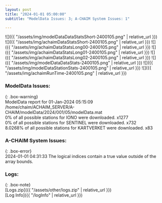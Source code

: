 ```yaml
---
layout: post
title: "2024-01-01 05:00:00"
subtitle: "ModelData Issues: 3; A-CHAIM System Issues: 1"

---
```


![]({{ "/assets/img/modelDataDataStatsShort-2400105.png" | relative_url }})
![]({{ "/assets/img/achaimDataStatsShort-2400105.png" | relative_url }})
![]({{ "/assets/img/achaimDataStatsLong00-2400105.png" | relative_url }})
![]({{ "/assets/img/achaimDataStatsLong01-2400105.png" | relative_url }})
![]({{ "/assets/img/achaimDataStatsLong02-2400105.png" | relative_url }})
![]({{ "/assets/img/modelDataDataStats-2400105.png" | relative_url }})
![]({{ "/assets/img/modelDataStationStats-2400105.png" | relative_url }})
![]({{ "/assets/img/achaimRunTime-2400105.png" | relative_url }})


### ModelData Issues:  
  
{: .box-warning}  
 ModelData report for 01-Jan-2024 05:15:09   
 /home/chaim/ACHAIM_SERVER/A-CHAIM/modelData/2024/001/05/modelData.mat   
 0% of all possible stations for IONO were downloaded. x1277   
 0% of all possible stations for SENTINEL were downloaded. x732   
 8.0268% of all possible stations for KARTVERKET were downloaded. x83   
  
### A-CHAIM System Issues:  
  
{: .box-error}  
2024-01-01 04:31:33 The logical indices contain a true value outside of the array bounds.  

### Logs:  
  
{: .box-note}  
[Logs.zip]({{ "/assets/other/logs.zip" | relative_url }})  
[Log Info]({{ "/logInfo" | relative_url }})  
